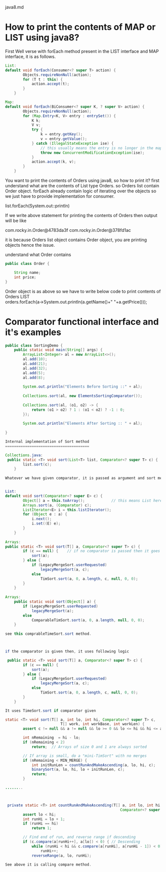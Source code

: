 java8.md


# How to print the contents of MAP or LIST using java8?
First Well verse with forEach method present in the LIST interface and MAP interface, it is as follows.

```java
List:
default void forEach(Consumer<? super T> action) {
        Objects.requireNonNull(action);
        for (T t : this) {
            action.accept(t);
        }
    }

Map:
default void forEach(BiConsumer<? super K, ? super V> action) {
        Objects.requireNonNull(action);
        for (Map.Entry<K, V> entry : entrySet()) {
            K k;
            V v;
            try {
                k = entry.getKey();
                v = entry.getValue();
            } catch (IllegalStateException ise) {
                // this usually means the entry is no longer in the map.
                throw new ConcurrentModificationException(ise);
            }
            action.accept(k, v);
        }
    }

```

You want to print the contents of Orders using java8, so how to print it?
first understand what are the contents of List type Orders.
so Orders list contain Order object.
forEach already contain logic of iterating over the objects so we just have to provide implementation for consumer.


list.forEach(System.out::println)

If we write above statement for printing the contents of Orders then output will be like 

com.rocky.in.Order@4783da3f
com.rocky.in.Order@378fd1ac

it is because Orders list object contains Order object, you are printing objects hence the issue.

understand what Order contains 

```java
public class Order {

    String name;
    int price;
}
```

Order object is as above so we have to write below code to print contents of Orders LIST <br>
orders.forEach(a->System.out.println(a.getName()+" "+a.getPrice()));


# Comparator functional interface and it's examples

```java
public class SortingDemo {
    public static void main(String[] args) {
        ArrayList<Integer> al = new ArrayList<>();
        al.add(10);
        al.add(21);
        al.add(32);
        al.add(5);
        al.add(8);
		
	    System.out.println("Elements Before Sorting ::" + al);
		
		Collections.sort(al, new ElementsSortingComparator());
		
		Collections.sort(al, (o1, o2) -> {
            return (o1 > o2) ? 1 : (o1 < o2) ? -1 : 0;
        });
		
        System.out.println("Elements After Sorting :: " + al);
		
}

Internal implementation of Sort method
======================================

Collections.java:
 public static <T> void sort(List<T> list, Comparator<? super T> c) {
        list.sort(c);
    }
	
Whatever we have given comparator, it is passed as argument and sort method is called on List we passed.


List:
default void sort(Comparator<? super E> c) {
        Object[] a = this.toArray();            // this means List here because sort method is called on list. List is converted to Array here.
        Arrays.sort(a, (Comparator) c);
        ListIterator<E> i = this.listIterator();
        for (Object e : a) {
            i.next();
            i.set((E) e);
        }
    }
	
Arrays:
public static <T> void sort(T[] a, Comparator<? super T> c) {
        if (c == null) {    // if no comparator is passed then it goes to sort(a) it is meant for natural sorting order.
            sort(a);
        } else {
            if (LegacyMergeSort.userRequested)
                legacyMergeSort(a, c);
            else
                TimSort.sort(a, 0, a.length, c, null, 0, 0);
        }
    }
	
Arrays:	
	public static void sort(Object[] a) {
        if (LegacyMergeSort.userRequested)
            legacyMergeSort(a);
        else
            ComparableTimSort.sort(a, 0, a.length, null, 0, 0);
    }
	
see this comprableTimeSort.sort method.



if the comparator is given then, it uses following logic

 public static <T> void sort(T[] a, Comparator<? super T> c) {
        if (c == null) {
            sort(a);
        } else {
            if (LegacyMergeSort.userRequested)
                legacyMergeSort(a, c);
            else
                TimSort.sort(a, 0, a.length, c, null, 0, 0);
        }
    }

It uses TimeSort.sort if comparator given

static <T> void sort(T[] a, int lo, int hi, Comparator<? super T> c,
                         T[] work, int workBase, int workLen) {
        assert c != null && a != null && lo >= 0 && lo <= hi && hi <= a.length;

        int nRemaining  = hi - lo;
        if (nRemaining < 2)
            return;  // Arrays of size 0 and 1 are always sorted

        // If array is small, do a "mini-TimSort" with no merges
        if (nRemaining < MIN_MERGE) {
            int initRunLen = countRunAndMakeAscending(a, lo, hi, c);
            binarySort(a, lo, hi, lo + initRunLen, c);
            return;
        }

........



 private static <T> int countRunAndMakeAscending(T[] a, int lo, int hi,
                                                    Comparator<? super T> c) {
        assert lo < hi;
        int runHi = lo + 1;
        if (runHi == hi)
            return 1;

        // Find end of run, and reverse range if descending
        if (c.compare(a[runHi++], a[lo]) < 0) { // Descending
            while (runHi < hi && c.compare(a[runHi], a[runHi - 1]) < 0)
                runHi++;
            reverseRange(a, lo, runHi);

See above it is calling compare method.
```